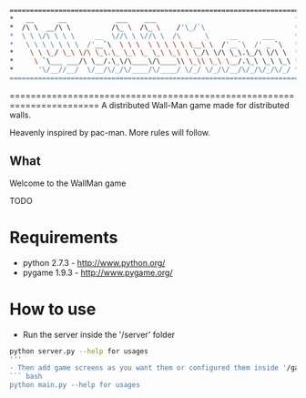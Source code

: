 ``` bash
=======================================================================
*   __      __            ___    ___                                  *
*  /\ \  __/\ \          /\_ \  /\_ \    /'\_/`\                      *
*  \ \ \/\ \ \ \     __  \//\ \ \//\ \  /\      \     __      ___     *
*   \ \ \ \ \ \ \  /'__`\  \ \ \  \ \ \ \ \ \__\ \  /'__`\  /' _ `\   *
*    \ \ \_/ \_\ \/\ \_\.\_ \_\ \_ \_\ \_\ \ \_/\ \/\ \_\.\_/\ \/\ \  *
*     \ `\___ ___/\ \__/.\_\/\____\/\____\\ \_\\ \_\ \__/.\_\ \_\ \_\ *
*      '\/__//__/  \/__/\/_/\/____/\/____/ \/_/ \/_/\/__/\/_/\/_/\/_/ *
=======================================================================
```
=======================================================================
A distributed Wall-Man game made for distributed walls.

Heavenly inspired by pac-man. More rules will follow.

## What
Welcome to the WallMan game

TODO

# Requirements
- python 2.7.3 - http://www.python.org/
- pygame 1.9.3 - http://www.pygame.org/

# How to use
- Run the server inside the '/server' folder
``` bash
python server.py --help for usages
'''
- Then add game screens as you want them or configured them inside '/gamelogic' folder
``` bash
python main.py --help for usages
```
